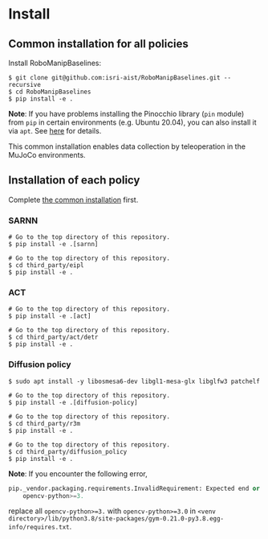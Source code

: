 # Install

## Common installation for all policies
Install RoboManipBaselines:
```console
$ git clone git@github.com:isri-aist/RoboManipBaselines.git --recursive
$ cd RoboManipBaselines
$ pip install -e .
```

**Note**: If you have problems installing the Pinocchio library (`pin` module) from `pip` in certain environments (e.g. Ubuntu 20.04), you can also install it via `apt`. See [here](https://stack-of-tasks.github.io/pinocchio/download.html#Install) for details.

This common installation enables data collection by teleoperation in the MuJoCo environments.

## Installation of each policy
Complete [the common installation](#common-installation-for-all-policies) first.

### SARNN
```console
# Go to the top directory of this repository.
$ pip install -e .[sarnn]

# Go to the top directory of this repository.
$ cd third_party/eipl
$ pip install -e .
```

### ACT
```console
# Go to the top directory of this repository.
$ pip install -e .[act]

# Go to the top directory of this repository.
$ cd third_party/act/detr
$ pip install -e .
```

### Diffusion policy
```console
$ sudo apt install -y libosmesa6-dev libgl1-mesa-glx libglfw3 patchelf

# Go to the top directory of this repository.
$ pip install -e .[diffusion-policy]

# Go to the top directory of this repository.
$ cd third_party/r3m
$ pip install -e .

# Go to the top directory of this repository.
$ cd third_party/diffusion_policy
$ pip install -e .
```

**Note**: If you encounter the following error,
```python
pip._vendor.packaging.requirements.InvalidRequirement: Expected end or semicolon (after version specifier)
    opencv-python>=3.
```
replace all `opencv-python>=3.` with `opencv-python>=3.0` in `<venv directory>/lib/python3.8/site-packages/gym-0.21.0-py3.8.egg-info/requires.txt`.
